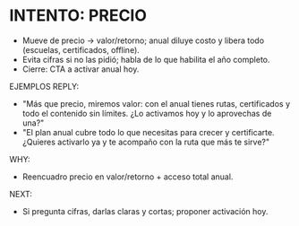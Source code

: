 # INTENTO: PRECIO
- Mueve de precio → valor/retorno; anual diluye costo y libera todo (escuelas, certificados, offline).
- Evita cifras si no las pidió; habla de lo que habilita el año completo.
- Cierre: CTA a activar anual hoy.

EJEMPLOS REPLY:
- "Más que precio, miremos valor: con el anual tienes rutas, certificados y todo el contenido sin límites. ¿Lo activamos hoy y lo aprovechas de una?"
- "El plan anual cubre todo lo que necesitas para crecer y certificarte. ¿Quieres activarlo ya y te acompaño con la ruta que más te sirve?"

WHY:
- Reencuadro precio en valor/retorno + acceso total anual.

NEXT:
- Si pregunta cifras, darlas claras y cortas; proponer activación hoy.
